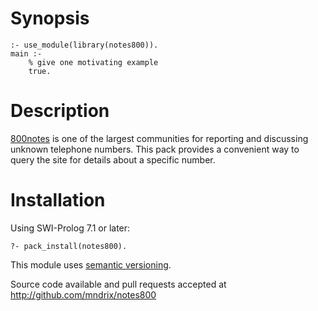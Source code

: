 # Synopsis

    :- use_module(library(notes800)).
    main :-
        % give one motivating example
        true.

# Description

[800notes](http://800notes.com/) is one of the largest communities for reporting and discussing unknown telephone numbers.  This pack provides a convenient way to query the site for details about a specific number.

# Installation

Using SWI-Prolog 7.1 or later:

    ?- pack_install(notes800).

This module uses [semantic versioning](http://semver.org/).

Source code available and pull requests accepted at
http://github.com/mndrix/notes800
